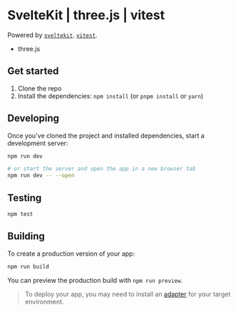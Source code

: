# SvelteKit | three.js | vitest

Powered by 
[`sveltekit`](https://kit.svelte.dev/).
[`vitest`](https://vitest.dev/).

+ three.js

## Get started

1. Clone the repo
2. Install the dependencies: `npm install` (or `pnpm install` or `yarn`)

## Developing

Once you've cloned the project and installed dependencies, start a development server:

```bash
npm run dev

# or start the server and open the app in a new browser tab
npm run dev -- --open
```

## Testing

```bash
npm test
```

## Building

To create a production version of your app:

```bash
npm run build
```

You can preview the production build with `npm run preview`.

> To deploy your app, you may need to install an [adapter](https://kit.svelte.dev/docs/adapters) for your target environment.